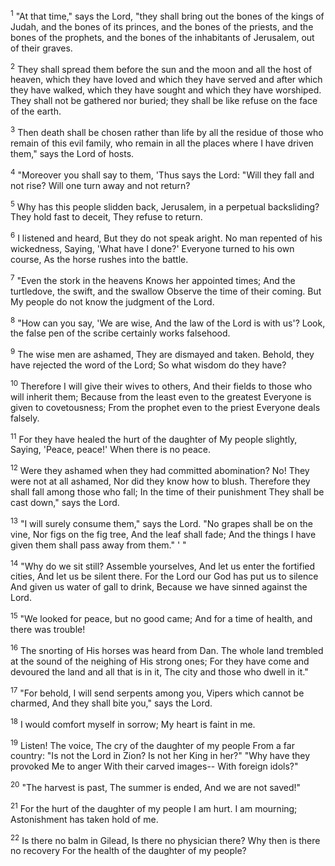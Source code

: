 <sup>1</sup> 
"At that time," says the Lord, "they shall bring out the bones of the kings of Judah, and the bones of its princes, and the bones of the priests, and the bones of the prophets, and the bones of the inhabitants of Jerusalem, out of their graves. 

<sup>2</sup> 
They shall spread them before the sun and the moon and all the host of heaven, which they have loved and which they have served and after which they have walked, which they have sought and which they have worshiped. They shall not be gathered nor buried; they shall be like refuse on the face of the earth. 

<sup>3</sup> 
Then death shall be chosen rather than life by all the residue of those who remain of this evil family, who remain in all the places where I have driven them," says the Lord of hosts.

<sup>4</sup> 
"Moreover you shall say to them, 'Thus says the Lord: "Will they fall and not rise? Will one turn away and not return? 

<sup>5</sup> 
Why has this people slidden back, Jerusalem, in a perpetual backsliding? They hold fast to deceit, They refuse to return. 

<sup>6</sup> 
I listened and heard, But they do not speak aright. No man repented of his wickedness, Saying, 'What have I done?' Everyone turned to his own course, As the horse rushes into the battle. 

<sup>7</sup> 
"Even the stork in the heavens Knows her appointed times; And the turtledove, the swift, and the swallow Observe the time of their coming. But My people do not know the judgment of the Lord. 

<sup>8</sup> 
"How can you say, 'We are wise, And the law of the Lord is with us'? Look, the false pen of the scribe certainly works falsehood. 

<sup>9</sup> 
The wise men are ashamed, They are dismayed and taken. Behold, they have rejected the word of the Lord; So what wisdom do they have? 

<sup>10</sup> 
Therefore I will give their wives to others, And their fields to those who will inherit them; Because from the least even to the greatest Everyone is given to covetousness; From the prophet even to the priest Everyone deals falsely. 

<sup>11</sup> 
For they have healed the hurt of the daughter of My people slightly, Saying, 'Peace, peace!' When there is no peace. 

<sup>12</sup> 
Were they ashamed when they had committed abomination? No! They were not at all ashamed, Nor did they know how to blush. Therefore they shall fall among those who fall; In the time of their punishment They shall be cast down," says the Lord. 

<sup>13</sup> 
"I will surely consume them," says the Lord. "No grapes shall be on the vine, Nor figs on the fig tree, And the leaf shall fade; And the things I have given them shall pass away from them." ' " 

<sup>14</sup> 
"Why do we sit still? Assemble yourselves, And let us enter the fortified cities, And let us be silent there. For the Lord our God has put us to silence And given us water of gall to drink, Because we have sinned against the Lord. 

<sup>15</sup> 
"We looked for peace, but no good came; And for a time of health, and there was trouble! 

<sup>16</sup> 
The snorting of His horses was heard from Dan. The whole land trembled at the sound of the neighing of His strong ones; For they have come and devoured the land and all that is in it, The city and those who dwell in it." 

<sup>17</sup> 
"For behold, I will send serpents among you, Vipers which cannot be charmed, And they shall bite you," says the Lord.

<sup>18</sup> 
I would comfort myself in sorrow; My heart is faint in me. 

<sup>19</sup> 
Listen! The voice, The cry of the daughter of my people From a far country: "Is not the Lord in Zion? Is not her King in her?" "Why have they provoked Me to anger With their carved images-- With foreign idols?" 

<sup>20</sup> 
"The harvest is past, The summer is ended, And we are not saved!" 

<sup>21</sup> 
For the hurt of the daughter of my people I am hurt. I am mourning; Astonishment has taken hold of me. 

<sup>22</sup> 
Is there no balm in Gilead, Is there no physician there? Why then is there no recovery For the health of the daughter of my people?